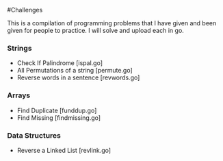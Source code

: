 #Challenges

This is a compilation of programming problems that I have given and been given for people to practice. I will solve and upload each in go.

### Strings

- Check If Palindrome [ispal.go]
- All Permutations of a string [permute.go]
- Reverse words in a sentence [revwords.go]

### Arrays

- Find Duplicate [funddup.go]
- Find Missing [findmissing.go]

### Data Structures

- Reverse a Linked List [revlink.go]
